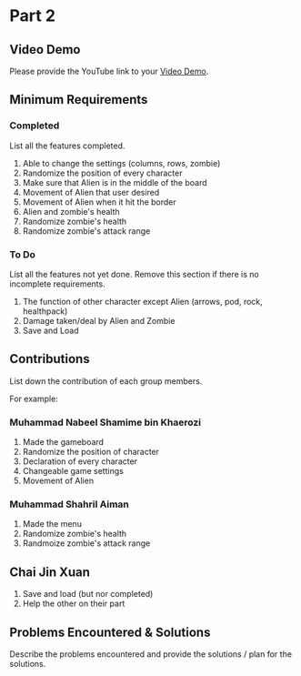 # Part 2

## Video Demo

Please provide the YouTube link to your [Video Demo](https://youtu.be/2l5uEvSaNIw).

## Minimum Requirements

### Completed

List all the features completed.

1. Able to change the settings (columns, rows, zombie)
2. Randomize the position of every character
3. Make sure that Alien is in the middle of the board
4. Movement of Alien that user desired
5. Movement of Alien when it hit the border
6. Alien and zombie's health
7. Randomize zombie's health
8. Randomize zombie's attack range

### To Do

List all the features not yet done. Remove this section if there is no incomplete requirements.

1. The function of other character except Alien (arrows, pod, rock, healthpack)
2. Damage taken/deal by Alien and Zombie
3. Save and Load


## Contributions

List down the contribution of each group members.

For example:

### Muhammad Nabeel Shamime bin Khaerozi

1. Made the gameboard
2. Randomize the position of character
3. Declaration of every character
4. Changeable game settings
5. Movement of Alien

### Muhammad Shahril Aiman

1. Made the menu
2. Randomize zombie's health
3. Randmoize zombie's attack range

## Chai Jin Xuan

1. Save and load (but nor completed)
2. Help the other on their part

## Problems Encountered & Solutions

Describe the problems encountered and provide the solutions / plan for the solutions.